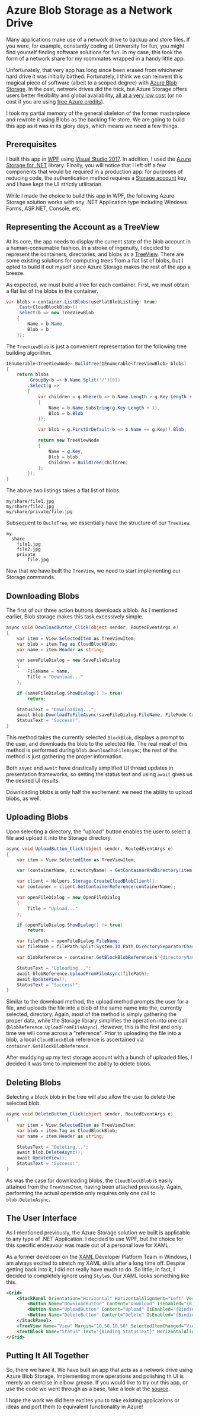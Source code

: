 # Azure Blob Storage as a Network Drive

Many applications make use of a network drive to backup and store files. If you were, for example, constantly coding at University for fun, you might find yourself finding software solutions for fun. In my case, this took the form of a network share for my roommates wrapped in a handy little app.

Unfortunately, that very app has long since been erased from whichever hard drive it was initially birthed. Fortunately, I think we can reinvent this magical piece of software (albeit to a scoped degree) with [Azure Blob Storage](https://docs.microsoft.com/en-us/azure/storage/blobs/storage-blobs-introduction). In the past, network drives did the trick, but Azure Storage offers users better flexibility and global availability, [all at a very low cost](https://azure.microsoft.com/en-us/pricing/details/storage) (or no cost if you are using [free Azure credits](https://azure.microsoft.com/en-us/free)).

I took my partial memory of the general skeleton of the former masterpiece and rewrote it using Blobs as the backing file store. We are going to build this app as it was in its glory days, which means we need a few things.

## Prerequisites

I built this app in [WPF](https://docs.microsoft.com/en-us/dotnet/framework/wpf/getting-started/introduction-to-wpf-in-vs) using [Visual Studio 2017](https://www.visualstudio.com/).  In addition, I used the [Azure Storage for .NET](https://www.nuget.org/packages/WindowsAzure.Storage/) library.  Finally, you will notice that I left off a few components that would be required in a production app: for purposes of reducing code, the authentication method requires a [Storage account](https://docs.microsoft.com/en-us/azure/storage/common/storage-create-storage-account) key, and I have kept the UI strictly utilitarian.

While I made the choice to build this app in WPF, the following Azure Storage solution works with any .NET Application type including Windows Forms, ASP.NET, Console, etc.

## Representing the Account as a TreeView

At its core, the app needs to display the current state of the blob account in a human-consumable fashion.  In a stroke of ingenuity, I decided to represent the containers, directories, and blobs as a [TreeView](https://msdn.microsoft.com/en-us/library/system.windows.controls.treeview.aspx).  There are some existing solutions for computing trees from a flat list of blobs, but I opted to build it out myself since Azure Storage makes the rest of the app a breeze.

As expected, we must build a tree for each container.  First, we must obtain a flat list of the blobs in the container.

```csharp
var blobs = container.ListBlobs(useFlatBlobListing: true)
    .Cast<CloudBlockBlob>()
    .Select(b => new TreeViewBlob
    {
        Name = b.Name, 
        Blob = b
    });
```

The `TreeViewBlob` is just a convenient representation for the following tree building algorithm.

```csharp
IEnumerable<TreeViewNode> BuildTree(IEnumerable<TreeViewBlob> blobs)
{
    return blobs
        .GroupBy(b => b.Name.Split('/')[0])
        .Select(g =>
        {
            var children = g.Where(b => b.Name.Length > g.Key.Length + 1).Select(b => new TreeViewBlob
            {
                Name = b.Name.Substring(g.Key.Length + 1),
                Blob = b.Blob
            });

            var blob = g.FirstOrDefault(b => b.Name == g.Key)?.Blob;

            return new TreeViewNode
            {
                Name = g.Key,
                Blob = blob, 
                Children = BuildTree(children)
            };
        });
}
```

The above two listings takes a flat list of blobs.

```
my/share/file1.jpg
my/share/file2.jpg
my/share/private/file.jpg
```

Subsequent to `BuildTree`, we essentially have the structure of our `TreeView`.

```
my
  share
    file1.jpg
    file2.jpg
    private
        file.jpg
```

Now that we have built the `TreeView`, we need to start implementing our Storage commands.

## Downloading Blobs

The first of our three action buttons downloads a blob.  As I mentioned earlier, Blob storage makes this task excessively simple.

```csharp
async void DownloadButton_Click(object sender, RoutedEventArgs e)
{
    var item = View.SelectedItem as TreeViewItem;
    var blob = item.Tag as CloudBlockBlob;
    var name = item.Header as string;

    var saveFileDialog = new SaveFileDialog
    {
        FileName = name,
        Title = "Download..."
    };

    if (saveFileDialog.ShowDialog() != true)
        return;

    StatusText = "Downloading...";
    await blob.DownloadToFileAsync(saveFileDialog.FileName, FileMode.Create);
    StatusText = "Success!";
}
```

This method takes the currently selected `BlockBlob`, displays a prompt to the user, and downloads the blob to the selected file.  The real meat of this method is performed during `blob.DownloadToFileAsync`; the rest of the method is just gathering the proper information.  

Both `async` and `await` have drastically simplified UI thread updates in presentation frameworks, so setting the status text and using `await` gives us the desired UI results.

Downloading blobs is only half the excitement: we need the ability to upload blobs, as well.

## Uploading Blobs

Upon selecting a directory, the "upload" button enables the user to select a file and upload it into the Storage directory.

```csharp
async void UploadButton_Click(object sender, RoutedEventArgs e)
{
    var item = View.SelectedItem as TreeViewItem;

    var (containerName, directoryName) = GetContainerAndDirectory(item);

    var client = Helpers.Storage.CreateCloudBlobClient();
    var container = client.GetContainerReference(containerName);

    var openFileDialog = new OpenFileDialog
    {
        Title = "Upload..."
    };

    if (openFileDialog.ShowDialog() != true)
        return;

    var filePath = openFileDialog.FileName;
    var fileName = filePath.Split(System.IO.Path.DirectorySeparatorChar).Last();

    var blobReference = container.GetBlockBlobReference($"{directoryName}{fileName}");

    StatusText = "Uploading...";
    await blobReference.UploadFromFileAsync(filePath);
    await UpdateView();
    StatusText = "Success!";
}
```

Similar to the download method, the upload method prompts the user for a file, and uploads the file into a blob of the same name into the, currently selected, directory.  Again, most of the method is simply gathering the proper data, while the Storage library simplifies the operation into one call (`blobReference.UploadFromFileAsync`).  However, this is the first and only time we will come across a "reference".  Prior to uploading the file into a blob, a local `CloudBlockBlob` reference is ascertained via `container.GetBlockBlobReference`.

After muddying up my test storage account with a bunch of uploaded files, I decided it was time to implement the ability to delete blobs.

## Deleting Blobs

Selecting a block blob in the tree will also allow the user to delete the selected blob.

```csharp
async void DeleteButton_Click(object sender, RoutedEventArgs e)
{
    var item = View.SelectedItem as TreeViewItem;
    var blob = item.Tag as CloudBlockBlob;
    var name = item.Header as string;

    StatusText = "Deleting...";
    await blob.DeleteAsync();
    await UpdateView();
    StatusText = "Success!";
}
```

As was the case for downloading blobs, the `CloudBlockBlob` is easily attained from the `TreeViewItem`, having been attached previously.  Again, performing the actual operation only requires only one call to `blob.DeleteAsync`.

## The User Interface

As I mentioned previously, the Azure Storage solution we built is applicable to any type of .NET Application.  I decided to use WPF, but the choice for this specific endeavour was made out of a personal love for XAML.

As a former developer on the [XAML](https://docs.microsoft.com/en-us/dotnet/framework/wpf/advanced/xaml-overview-wpf) Developer Platform Team in Windows, I am always excited to stretch my XAML skills after a long time off.  Despite getting back into it, I did not really have much to do.  So little, in fact, I decided to completely ignore using `Style`s.  Our XAML looks something like this.

```xml
<Grid>
    <StackPanel Orientation="Horizontal" HorizontalAlignment="Left" VerticalAlignment="Top" Margin="0,10,10,10" Width="400" Height="30">
        <Button Name="DownloadButton" Content="Download" IsEnabled="{Binding IsBlobSelected}" Click="DownloadButton_Click" Margin="10,0,0,0" Width="100" Height="30"></Button>
        <Button Name="UploadButton" Content="Upload" IsEnabled="{Binding IsDirectorySelected}" Click="UploadButton_Click" Margin="10,0,0,0" Width="100" Height="30"></Button>
        <Button Name="DeleteButton" Content="Delete" IsEnabled="{Binding IsBlobSelected}" Click="DeleteButton_Click" Margin="10,0,0,0" Width="100" Height="30"></Button>
    </StackPanel>
    <TreeView Name="View" Margin="10,50,10,50" SelectedItemChanged="View_SelectedItemChanged" />
    <TextBlock Name="Status" Text="{Binding StatusText}" HorizontalAlignment="Left" VerticalAlignment="Bottom" Margin="10" Width="400" Height="30"></TextBlock>
</Grid>
```

## Putting It All Together

So, there we have it.  We have built an app that acts as a network drive using Azure Blob Storage.  Implementing more operations and polishing th UI is merely an exercise in elbow grease.  If you would like to try out this app, or use the code we went through as a base, take a look at the [source](https://github.com/twitchax/networkdrive).

I hope the work we did here excites you to take existing applications or ideas and port them to equivalent functionality in Azure!